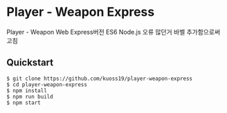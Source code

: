 # Player - Weapon Express

Player - Weapon Web Express버전
ES6 Node.js 오류 많던거 바벨 추가함으로써 고침

## Quickstart

```shell
$ git clone https://github.com/kuoss19/player-weapon-express
$ cd player-weapon-express
$ npm install
$ npm run build
$ npm start
```
